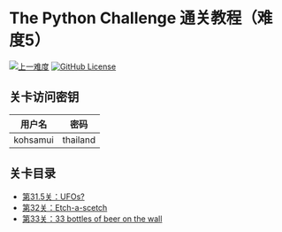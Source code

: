 # The Python Challenge 通关教程（难度5）

[![上一难度](https://img.shields.io/badge/-上一难度-blue?style=flat-square)](../Part4)
[![GitHub License](https://img.shields.io/github/license/Dragon1573/PyChallenge-Tips?color=important&label=Licence&style=flat-square)](https://github.com/Dragon1573/PyChallenge-Tips/blob/master/LICENSE)

## 关卡访问密钥

|  用户名   |   密码   |
|:--------:|:--------:|
| kohsamui | thailand |

## 关卡目录

- [第31.5关：UFOs?](https://nbviewer.jupyter.org/github/Dragon1573/PyChallenge-Tips/blob/master/src/Part5/Quiz31-2.ipynb)
- [第32关：Etch-a-scetch](https://nbviewer.jupyter.org/github/Dragon1573/PyChallenge-Tips/blob/master/src/Part5/Quiz32.ipynb)
- [第33关：33 bottles of beer on the wall](https://nbviewer.jupyter.org/github/Dragon1573/PyChallenge-Tips/blob/master/src/Part5/Quiz33.ipynb)
